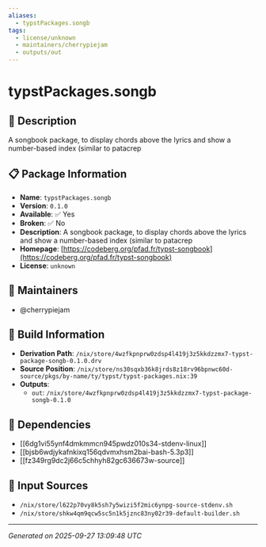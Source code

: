 ```yaml
---
aliases:
  - typstPackages.songb
tags:
  - license/unknown
  - maintainers/cherrypiejam
  - outputs/out
---
```


# typstPackages.songb

## 📝 Description

A songbook package, to display chords above the lyrics and show a number-based index (similar to patacrep

## 📋 Package Information

- **Name**: `typstPackages.songb`
- **Version**: `0.1.0`
- **Available**: ✅ Yes
- **Broken**: ✅ No
- **Description**: A songbook package, to display chords above the lyrics and show a number-based index (similar to patacrep
- **Homepage**: [https://codeberg.org/pfad.fr/typst-songbook](https://codeberg.org/pfad.fr/typst-songbook)
- **License**: `unknown`
## 👥 Maintainers

- @cherrypiejam


## 🔧 Build Information

- **Derivation Path**: `/nix/store/4wzfkpnprw0zdsp4l419j3z5kkdzzmx7-typst-package-songb-0.1.0.drv`
- **Source Position**: `/nix/store/ns30sqxb36k8jrds8z18rv96bpnwc60d-source/pkgs/by-name/ty/typst/typst-packages.nix:39`
- **Outputs**:
  - `out`:  `/nix/store/4wzfkpnprw0zdsp4l419j3z5kkdzzmx7-typst-package-songb-0.1.0`

## 🔗 Dependencies

- [[6dg1vi55ynf4dmkmmcn945pwdz010s34-stdenv-linux]]
- [[bjsb6wdjykafnkixq156qdvmxhsm2bai-bash-5.3p3]]
- [[fz349rg9dc2j66c5chhyh82gc636673w-source]]

## 📁 Input Sources

- `/nix/store/l622p70vy8k5sh7y5wizi5f2mic6ynpg-source-stdenv.sh`
- `/nix/store/shkw4qm9qcw5sc5n1k5jznc83ny02r39-default-builder.sh`

---
*Generated on 2025-09-27 13:09:48 UTC*

